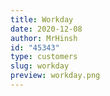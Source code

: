 ```yaml
---
title: Workday
date: 2020-12-08
author: MrHinsh
id: "45343"
type: customers
slug: workday
preview: workday.png
---
```

